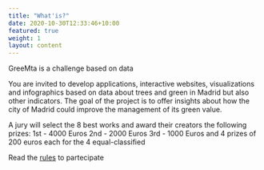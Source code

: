 ```yaml
---
title: "What'is?"
date: 2020-10-30T12:33:46+10:00
featured: true
weight: 1
layout: content
---
```


GreeMta is a challenge based on data 

You are invited to develop applications, interactive websites, visualizations and infographics based on data about trees and green in Madrid but also other indicators. The goal of the project is to offer insights about how the city of Madrid could improve the management of its green value.

A jury will select the 8 best works and award their creators the following prizes:
1st - 4000 Euros
2nd - 2000 Euros
3rd - 1000 Euros
and 4 prizes of 200 euros each for the 4 equal-classified

Read the [rules](rules) to partecipate
